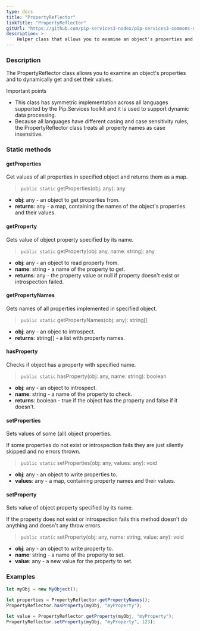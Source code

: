 ```yaml
---
type: docs
title: "PropertyReflector"
linkTitle: "PropertyReflector"
gitUrl: "https://github.com/pip-services3-nodex/pip-services3-commons-nodex"
description: >
    Helper class that allows you to examine an object's properties and to dynamically get and set their values.
---
```


### Description

The PropertyReflector class allows you to examine an object's properties and to dynamically get and set their values.

Important points

- This class has symmetric implementation across all languages supported by the Pip.Services toolkit and it is used to support dynamic data processing.
- Because all languages have different casing and case sensitivity rules, the PropertyReflector class treats all property names as case insensitive.

### Static methods

#### getProperties
Get values of all properties in specified object
and returns them as a map.

> `public static` getProperties(obj: any): any

- **obj**: any - an object to get properties from.
- **returns**: any - a map, containing the names of the object's properties and their values.


#### getProperty
Gets value of object property specified by its name.

> `public static` getProperty(obj: any, name: string): any

- **obj**: any - an object to read property from.
- **name**: string - a name of the property to get.
- **returns**: any - the property value or null if property doesn't exist or introspection failed.

#### getPropertyNames
Gets names of all properties implemented in specified object.

> `public static` getPropertyNames(obj: any): string[]

- **obj**: any - an objec to introspect.
- **returns**: string[] - a list with property names.

#### hasProperty
Checks if object has a property with specified name.

> `public static` hasProperty(obj: any, name: string): boolean

- **obj**: any - an object to introspect.
- **name**: string - a name of the property to check.
- **returns**: boolean - true if the object has the property and false if it doesn't.

#### setProperties
Sets values of some (all) object properties.
 
If some properties do not exist or introspection fails
they are just silently skipped and no errors thrown.

> `public static` setProperties(obj: any, values: any): void

- **obj**: any - an object to write properties to.
- **values**: any - a map, containing property names and their values.


#### setProperty
Sets value of object property specified by its name.

If the property does not exist or introspection fails
this method doesn't do anything and doesn't any throw errors.

> `public static` setProperty(obj: any, name: string, value: any): void

- **obj**: any - an object to write property to.
- **name**: string - a name of the property to set.
- **value**: any - a new value for the property to set.

### Examples

```typescript
let myObj = new MyObject();
   
let properties = PropertyReflector.getPropertyNames();
PropertyReflector.hasProperty(myObj, "myProperty");

let value = PropertyReflector.getProperty(myObj, "myProperty");
PropertyReflector.setProperty(myObj, "myProperty", 123);

```
